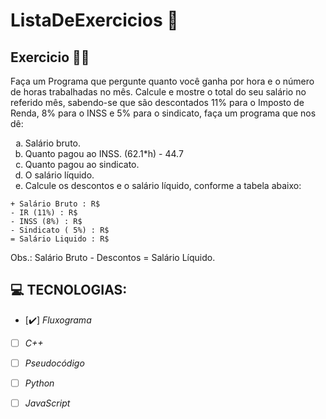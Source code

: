 # ListaDeExercicios 🚀

## Exercicio 👨‍💻

Faça um Programa que pergunte quanto você ganha por hora e o número de horas trabalhadas no mês. Calcule e mostre o total do seu salário no referido mês, sabendo-se que são descontados 11% para o Imposto de Renda, 8% para o INSS e 5% para o sindicato, faça um programa que nos dê:

<ol type="a">
<li>Salário bruto. </li>
<li>Quanto pagou ao INSS. (62.1*h) - 44.7</li>
<li>Quanto pagou ao sindicato. </li>
<li>O salário líquido. </li>
<li>Calcule os descontos e o salário líquido, conforme a tabela abaixo:</li>
</ol>

```
+ Salário Bruto : R$
- IR (11%) : R$
- INSS (8%) : R$
- Sindicato ( 5%) : R$
= Salário Liquido : R$

```

Obs.: Salário Bruto - Descontos = Salário Líquido.
## 💻 TECNOLOGIAS:

- [✔️] _Fluxograma_
- [ ] _C++_
- [ ] _Pseudocódigo_
- [ ] _Python_
- [ ] _JavaScript_



